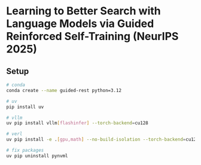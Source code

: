 # Learning to Better Search with Language Models via Guided Reinforced Self-Training (NeurIPS 2025)


## Setup

```bash
# conda
conda create --name guided-rest python=3.12

# uv
pip install uv

# vllm
uv pip install vllm[flashinfer] --torch-backend=cu128

# verl
uv pip install -e .[gpu,math] --no-build-isolation --torch-backend=cu128

# fix packages
uv pip uninstall pynvml
```
